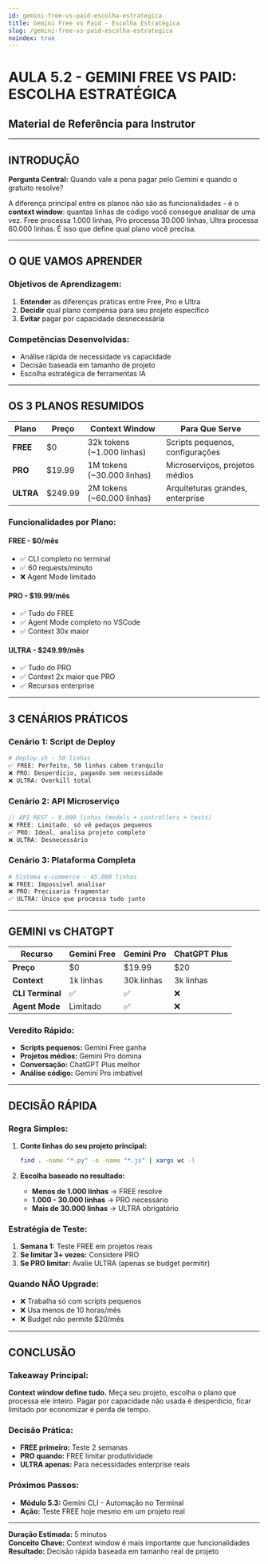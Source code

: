 ```yaml
---
id: gemini-free-vs-paid-escolha-estrategica
title: Gemini Free vs Paid - Escolha Estratégica
slug: /gemini-free-vs-paid-escolha-estrategica
noindex: true
---
```


# AULA 5.2 - GEMINI FREE VS PAID: ESCOLHA ESTRATÉGICA
## Material de Referência para Instrutor

---

## INTRODUÇÃO

**Pergunta Central:** Quando vale a pena pagar pelo Gemini e quando o gratuito resolve?

A diferença principal entre os planos não são as funcionalidades - é o **context window**: quantas linhas de código você consegue analisar de uma vez. Free processa 1.000 linhas, Pro processa 30.000 linhas, Ultra processa 60.000 linhas. É isso que define qual plano você precisa.

---

## O QUE VAMOS APRENDER

### Objetivos de Aprendizagem:
1. **Entender** as diferenças práticas entre Free, Pro e Ultra
2. **Decidir** qual plano compensa para seu projeto específico  
3. **Evitar** pagar por capacidade desnecessária

### Competências Desenvolvidas:
- Análise rápida de necessidade vs capacidade
- Decisão baseada em tamanho de projeto
- Escolha estratégica de ferramentas IA

---

## OS 3 PLANOS RESUMIDOS

| Plano | Preço | Context Window | Para Que Serve |
|-------|-------|----------------|----------------|
| **FREE** | $0 | 32k tokens (~1.000 linhas) | Scripts pequenos, configurações |
| **PRO** | $19.99 | 1M tokens (~30.000 linhas) | Microserviços, projetos médios |
| **ULTRA** | $249.99 | 2M tokens (~60.000 linhas) | Arquiteturas grandes, enterprise |

### **Funcionalidades por Plano:**

#### **FREE - $0/mês**
- ✅ CLI completo no terminal
- ✅ 60 requests/minuto
- ❌ Agent Mode limitado

#### **PRO - $19.99/mês**  
- ✅ Tudo do FREE
- ✅ Agent Mode completo no VSCode
- ✅ Context 30x maior

#### **ULTRA - $249.99/mês**
- ✅ Tudo do PRO
- ✅ Context 2x maior que PRO
- ✅ Recursos enterprise

---

## 3 CENÁRIOS PRÁTICOS

### **Cenário 1: Script de Deploy**
```bash
# deploy.sh - 50 linhas
✅ FREE: Perfeito, 50 linhas cabem tranquilo
❌ PRO: Desperdício, pagando sem necessidade  
❌ ULTRA: Overkill total
```

### **Cenário 2: API Microserviço**
```javascript
// API REST - 8.000 linhas (models + controllers + tests)
❌ FREE: Limitado, só vê pedaços pequenos
✅ PRO: Ideal, analisa projeto completo
❌ ULTRA: Desnecessário
```

### **Cenário 3: Plataforma Completa**
```python
# Sistema e-commerce - 45.000 linhas
❌ FREE: Impossível analisar
❌ PRO: Precisaria fragmentar
✅ ULTRA: Único que processa tudo junto
```

---

## GEMINI vs CHATGPT

| Recurso | Gemini Free | Gemini Pro | ChatGPT Plus |
|---------|-------------|------------|--------------|
| **Preço** | $0 | $19.99 | $20 |
| **Context** | 1k linhas | 30k linhas | 3k linhas |
| **CLI Terminal** | ✅ | ✅ | ❌ |
| **Agent Mode** | Limitado | ✅ | ❌ |

### **Veredito Rápido:**
- **Scripts pequenos:** Gemini Free ganha
- **Projetos médios:** Gemini Pro domina  
- **Conversação:** ChatGPT Plus melhor
- **Análise código:** Gemini Pro imbatível

---

## DECISÃO RÁPIDA

### **Regra Simples:**
1. **Conte linhas do seu projeto principal:**
   ```bash
   find . -name "*.py" -o -name "*.js" | xargs wc -l
   ```

2. **Escolha baseado no resultado:**
   - **Menos de 1.000 linhas** → FREE resolve
   - **1.000 - 30.000 linhas** → PRO necessário
   - **Mais de 30.000 linhas** → ULTRA obrigatório

### **Estratégia de Teste:**
1. **Semana 1:** Teste FREE em projetos reais
2. **Se limitar 3+ vezes:** Considere PRO  
3. **Se PRO limitar:** Avalie ULTRA (apenas se budget permitir)

### **Quando NÃO Upgrade:**
- ❌ Trabalha só com scripts pequenos
- ❌ Usa menos de 10 horas/mês
- ❌ Budget não permite $20/mês

---

## CONCLUSÃO

### Takeaway Principal:
**Context window define tudo.** Meça seu projeto, escolha o plano que processa ele inteiro. Pagar por capacidade não usada é desperdício, ficar limitado por economizar é perda de tempo.

### Decisão Prática:
- **FREE primeiro:** Teste 2 semanas
- **PRO quando:** FREE limitar produtividade  
- **ULTRA apenas:** Para necessidades enterprise reais

### Próximos Passos:
- **Módulo 5.3:** Gemini CLI - Automação no Terminal
- **Ação:** Teste FREE hoje mesmo em um projeto real

---

**Duração Estimada:** 5 minutos  
**Conceito Chave:** Context window é mais importante que funcionalidades  
**Resultado:** Decisão rápida baseada em tamanho real de projeto